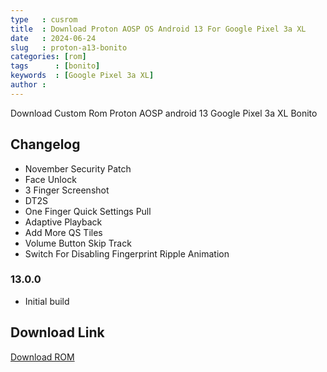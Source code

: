```yaml
---
type   : cusrom
title  : Download Proton AOSP OS Android 13 For Google Pixel 3a XL
date   : 2024-06-24
slug   : proton-a13-bonito
categories: [rom]
tags      : [bonito]
keywords  : [Google Pixel 3a XL]
author :
---
```


Download Custom Rom Proton AOSP android 13 Google Pixel 3a XL Bonito

## Changelog
* November Security Patch
* Face Unlock
* 3 Finger Screenshot
* DT2S
* One Finger Quick Settings Pull
* Adaptive Playback
* Add More QS Tiles
* Volume Button Skip Track
* Switch For Disabling Fingerprint Ripple Animation

### 13.0.0
* Initial build

## Download Link
[Download ROM](https://sourceforge.net/projects/protonaosp/files/ProtonAOSP)

